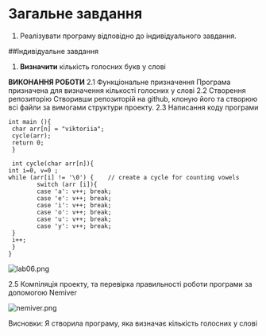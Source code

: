 # Загальне завдання
1. Реалізувати програму відповідно до індивідуального завдання.

##Індивідуальне завдання
1. **Визначити** кількість голосних букв у слові

**ВИКОНАННЯ РОБОТИ**
2.1 Функціональне призначення
	Програма призначена для визначення кількості голосних у слові
2.2 Створення репозиторію
	Створивши репозиторій на github, клоную його та створюю всі файли за вимогами структури проекту. 
2.3 Написання коду програми
```
int main (){
 char arr[n] = "viktoriia"; 
 cycle(arr); 
 return 0;
 }
 
 int cycle(char arr[n]){
int i=0, v=0 ;
while (arr[i] != '\0') {    // create a cycle for counting vowels
        switch (arr [i]){
        case 'a': v++; break;
        case 'e': v++; break;
        case 'i': v++; break;
        case 'o': v++; break;
        case 'u': v++; break;
        case 'y': v++; break;
 }
 i++;
 }
}
```
![lab06.png](/home/danil/lab03/1(6)/doc/lab06.png)

2.5 Компіляція проекту, та перевірка правильності роботи програми за допомогою Nemiver

![nemiver.png](/home/danil/lab03/1(6)/doc/nemiver.png)

Висновки:
Я створила програму, яка визначає кількість голосних у слові
